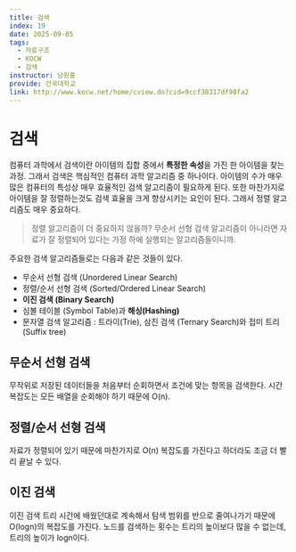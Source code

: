 ```yaml
---
title: 검색
index: 19
date: 2025-09-05
tags:
  - 자료구조
  - KOCW
  - 검색
instructor: 남원홍
provide: 건국대학교
link: http://www.kocw.net/home/cview.do?cid=9ccf38317df98fa2
---
```

# 검색
컴퓨터 과학에서 검색이란 아이템의 집합 중에서 **특정한 속성**을 가진 한 아이템을 찾는 과정.
그래서 검색은 핵심적인 컴퓨터 과학 알고리즘 중 하나이다.
아이템의 수가 매우 많은 컴퓨터의 특성상 매우 효율적인 검색 알고리즘이 필요하게 된다.
또한 마찬가지로 아이템을 잘 정렬하는것도 검색 효율을 크게 향상시키는 요인이 된다. 그래서 정렬 알고리즘도 매우 중요하다.
> 정렬 알고리즘이 더 중요하지 않을까? 무순서 선형 검색 알고리즘이 아니라면 자료가 잘 정렬되어 있다는 가정 하에 실행되는 알고리즘들이니까.

주요한 검색 알고리즘들로는 다음과 같은 것들이 있다.
- 무순서 선형 검색 (Unordered Linear Search)
- 정렬/순서 선형 검색 (Sorted/Ordered Linear Search)
- **이진 검색 (Binary Search)**
- 심볼 테이블 (Symbol Table)과 **해싱(Hashing)**
- 문자열 검색 알고리즘 : 트라이(Trie), 삼진 검색 (Ternary Search)와 접미 트리(Suffix tree)

## 무순서 선형 검색
무작위로 저장된 데이터들을 처음부터 순회하면서 조건에 맞는 항목을 검색한다.
시간 복잡도는 모든 배열을 순회해야 하기 때문에 O(n).

## 정렬/순서 선형 검색
자료가 정렬되어 있기 때문에 마찬가지로 O(n) 복잡도를 가진다고 하더라도 조금 더 빨리 끝날 수 있다.

## 이진 검색
이진 검색 트리 시간에 배웠던대로 계속해서 탐색 범위를 반으로 줄여나가기 때문에 O(logn)의 복잡도를 가진다.
노드를 검색하는 횟수는 트리의 높이보다 많을 수 없는데, 트리의 높이가 logn이다.







